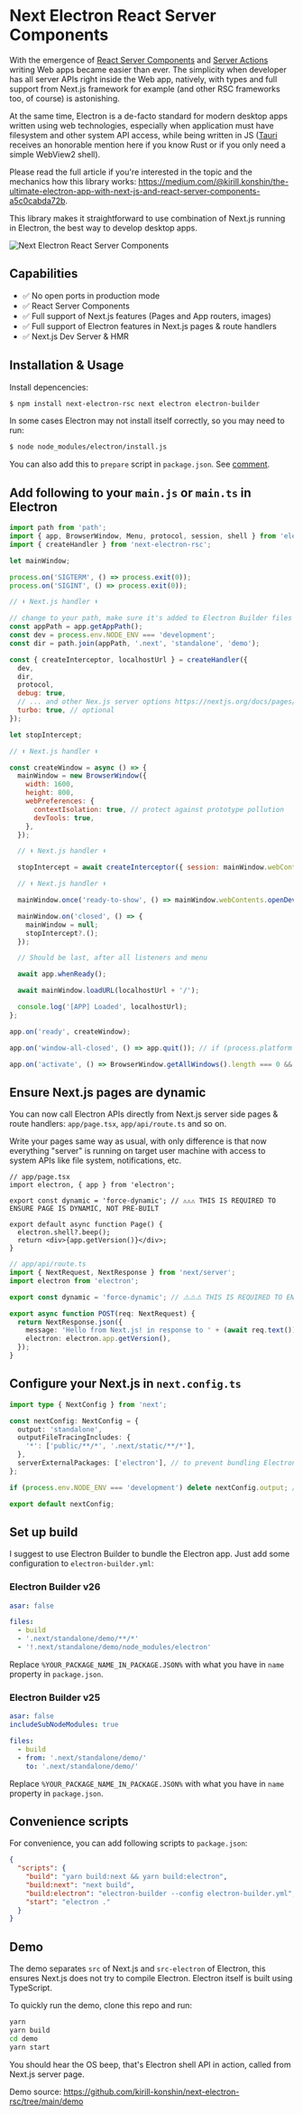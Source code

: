 # Next Electron React Server Components

With the emergence of [React Server Components](https://react.dev/reference/rsc/server-components) and [Server Actions](https://react.dev/reference/rsc/server-actions) writing Web apps became easier than ever. The simplicity when developer has all server APIs right inside the Web app, natively, with types and full support from Next.js framework for example (and other RSC frameworks too, of course) is astonishing.

At the same time, Electron is a de-facto standard for modern desktop apps written using web technologies, especially when application must have filesystem and other system API access, while being written in JS ([Tauri](https://tauri.app) receives an honorable mention here if you know Rust or if you only need a simple WebView2 shell).

Please read the full article if you're interested in the topic and the mechanics how this library works: https://medium.com/@kirill.konshin/the-ultimate-electron-app-with-next-js-and-react-server-components-a5c0cabda72b.

This library makes it straightforward to use combination of Next.js running in Electron, the best way to develop desktop apps.

![Next Electron React Server Components](public/image.png 'Next Electron React Server Components')

## Capabilities

- ✅ No open ports in production mode
- ✅ React Server Components
- ✅ Full support of Next.js features (Pages and App routers, images)
- ✅ Full support of Electron features in Next.js pages & route handlers
- ✅ Next.js Dev Server & HMR

## Installation & Usage

Install depencencies:

```bash
$ npm install next-electron-rsc next electron electron-builder
```

In some cases Electron may not install itself correctly, so you may need to run:

```bash
$ node node_modules/electron/install.js
```

You can also add this to `prepare` script in `package.json`. See [comment](https://github.com/kirill-konshin/next-electron-rsc/issues/10#issuecomment-2812207039).

## Add following to your `main.js` or `main.ts` in Electron

```js
import path from 'path';
import { app, BrowserWindow, Menu, protocol, session, shell } from 'electron';
import { createHandler } from 'next-electron-rsc';

let mainWindow;

process.on('SIGTERM', () => process.exit(0));
process.on('SIGINT', () => process.exit(0));

// ⬇ Next.js handler ⬇

// change to your path, make sure it's added to Electron Builder files
const appPath = app.getAppPath();
const dev = process.env.NODE_ENV === 'development';
const dir = path.join(appPath, '.next', 'standalone', 'demo');

const { createInterceptor, localhostUrl } = createHandler({
  dev,
  dir,
  protocol,
  debug: true,
  // ... and other Nex.js server options https://nextjs.org/docs/pages/building-your-application/configuring/custom-server
  turbo: true, // optional
});

let stopIntercept;

// ⬆ Next.js handler ⬆

const createWindow = async () => {
  mainWindow = new BrowserWindow({
    width: 1600,
    height: 800,
    webPreferences: {
      contextIsolation: true, // protect against prototype pollution
      devTools: true,
    },
  });

  // ⬇ Next.js handler ⬇

  stopIntercept = await createInterceptor({ session: mainWindow.webContents.session });

  // ⬆ Next.js handler ⬆

  mainWindow.once('ready-to-show', () => mainWindow.webContents.openDevTools());

  mainWindow.on('closed', () => {
    mainWindow = null;
    stopIntercept?.();
  });

  // Should be last, after all listeners and menu

  await app.whenReady();

  await mainWindow.loadURL(localhostUrl + '/');

  console.log('[APP] Loaded', localhostUrl);
};

app.on('ready', createWindow);

app.on('window-all-closed', () => app.quit()); // if (process.platform !== 'darwin')

app.on('activate', () => BrowserWindow.getAllWindows().length === 0 && !mainWindow && createWindow());
```

## Ensure Next.js pages are dynamic

You can now call Electron APIs directly from Next.js server side pages & route handlers: `app/page.tsx`, `app/api/route.ts` and so on.

Write your pages same way as usual, with only difference is that now everything "server" is running on target user machine with access to system APIs like file system, notifications, etc.

```tsx
// app/page.tsx
import electron, { app } from 'electron';

export const dynamic = 'force-dynamic'; // ⚠️⚠️⚠️ THIS IS REQUIRED TO ENSURE PAGE IS DYNAMIC, NOT PRE-BUILT

export default async function Page() {
  electron.shell?.beep();
  return <div>{app.getVersion()}</div>;
}
```

```ts
// app/api/route.ts
import { NextRequest, NextResponse } from 'next/server';
import electron from 'electron';

export const dynamic = 'force-dynamic'; // ⚠️⚠️⚠️ THIS IS REQUIRED TO ENSURE PAGE IS DYNAMIC, NOT PRE-BUILT

export async function POST(req: NextRequest) {
  return NextResponse.json({
    message: 'Hello from Next.js! in response to ' + (await req.text()),
    electron: electron.app.getVersion(),
  });
}
```

## Configure your Next.js in `next.config.ts`

```ts
import type { NextConfig } from 'next';

const nextConfig: NextConfig = {
  output: 'standalone',
  outputFileTracingIncludes: {
    '*': ['public/**/*', '.next/static/**/*'],
  },
  serverExternalPackages: ['electron'], // to prevent bundling Electron
};

if (process.env.NODE_ENV === 'development') delete nextConfig.output; // for HMR

export default nextConfig;
```

## Set up build

I suggest to use Electron Builder to bundle the Electron app. Just add some configuration to `electron-builder.yml`:

### Electron Builder v26

```yaml
asar: false

files:
  - build
  - '.next/standalone/demo/**/*'
  - '!.next/standalone/demo/node_modules/electron'
```

Replace `%YOUR_PACKAGE_NAME_IN_PACKAGE.JSON%` with what you have in `name` property in `package.json`.

### Electron Builder v25

```yaml
asar: false
includeSubNodeModules: true

files:
  - build
  - from: '.next/standalone/demo/'
    to: '.next/standalone/demo/'
```

Replace `%YOUR_PACKAGE_NAME_IN_PACKAGE.JSON%` with what you have in `name` property in `package.json`.

## Convenience scripts

For convenience, you can add following scripts to `package.json`:

```json
{
  "scripts": {
    "build": "yarn build:next && yarn build:electron",
    "build:next": "next build",
    "build:electron": "electron-builder --config electron-builder.yml",
    "start": "electron ."
  }
}
```

## Demo

The demo separates `src` of Next.js and `src-electron` of Electron, this ensures Next.js does not try to compile Electron. Electron itself is built using TypeScript.

To quickly run the demo, clone this repo and run:

```bash
yarn
yarn build
cd demo
yarn start
```

You should hear the OS beep, that's Electron shell API in action, called from Next.js server page.

Demo source: https://github.com/kirill-konshin/next-electron-rsc/tree/main/demo
